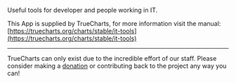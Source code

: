 Useful tools for developer and people working in IT.

This App is supplied by TrueCharts, for more information visit the manual: [https://truecharts.org/charts/stable/it-tools](https://truecharts.org/charts/stable/it-tools)

---

TrueCharts can only exist due to the incredible effort of our staff.
Please consider making a [donation](https://truecharts.org/sponsor) or contributing back to the project any way you can!
